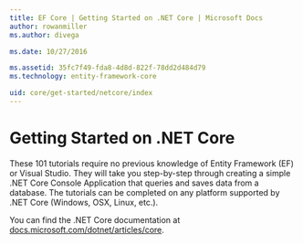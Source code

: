 ```yaml
---
title: EF Core | Getting Started on .NET Core | Microsoft Docs
author: rowanmiller
ms.author: divega

ms.date: 10/27/2016

ms.assetid: 35fc7f49-fda8-4d8d-822f-78dd2d484d79
ms.technology: entity-framework-core

uid: core/get-started/netcore/index
---
```

# Getting Started on .NET Core

These 101 tutorials require no previous knowledge of Entity Framework (EF) or Visual Studio. They will take you step-by-step through creating a simple .NET Core Console Application that queries and saves data from a database. The tutorials can be completed on any platform supported by .NET Core (Windows, OSX, Linux, etc.).

You can find the .NET Core documentation at [docs.microsoft.com/dotnet/articles/core](https://docs.microsoft.com/dotnet/articles/core/).
